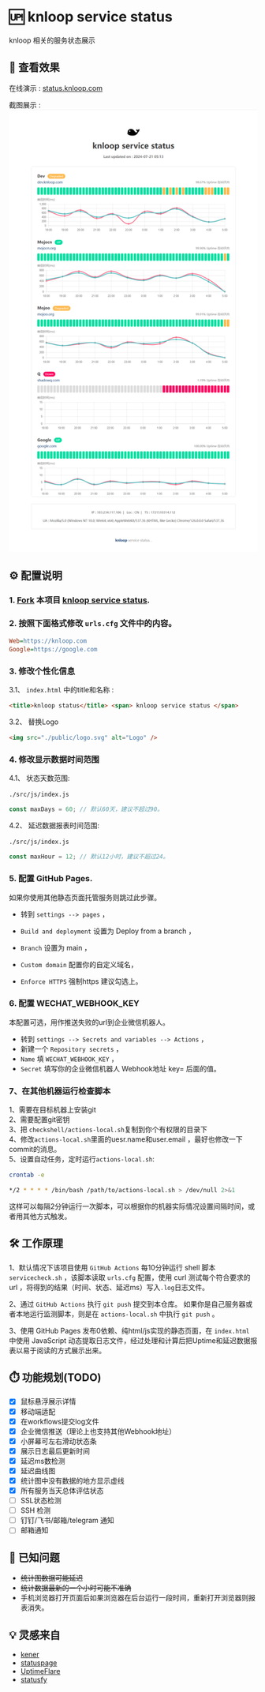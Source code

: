 # 🆙 knloop service status

knloop 相关的服务状态展示

## 👀 查看效果

在线演示 : [status.knloop.com](https://status.knloop.com)

截图展示 :
![截图展示](public/20240721051941.png)

## ⚙️ 配置说明

### 1. [Fork](https://github.com/shadowqcom/knloop-service-status/fork) 本项目 [knloop service status](https://github.com/shadowqcom/knloop-service-status/fork).

### 2. 按照下面格式修改 `urls.cfg` 文件中的内容。

```cfg
Web=https://knloop.com
Google=https://google.com
```

### 3. 修改个性化信息

3.1、 `index.html` 中的title和名称 :

```html
<title>knloop status</title> <span> knloop service status </span>
```

3.2、 替换Logo

```html
<img src="./public/logo.svg" alt="Logo" />
```

### 4. 修改显示数据时间范围

4.1、 状态天数范围:

`./src/js/index.js`

```js
const maxDays = 60; // 默认60天，建议不超过90。
```

4.2、 延迟数据报表时间范围:

`./src/js/index.js`

```js
const maxHour = 12; // 默认12小时，建议不超过24。
```

### 5. 配置 GitHub Pages.

如果你使用其他静态页面托管服务则跳过此步骤。

- 转到 `settings --> pages` ，

- `Build and deployment` 设置为 Deploy from a branch ，

- `Branch` 设置为 main ，

- `Custom domain` 配置你的自定义域名，

- `Enforce HTTPS` 强制https 建议勾选上。

### 6. 配置 WECHAT_WEBHOOK_KEY

本配置可选，用作推送失败的url到企业微信机器人。

- 转到 `settings --> Secrets and variables --> Actions` ，
- 新建一个 `Repository secrets` ，
- `Name` 填 `WECHAT_WEBHOOK_KEY` ，
- `Secret` 填写你的企业微信机器人 Webhook地址 key= 后面的值。

### 7、在其他机器运行检查脚本

1、需要在目标机器上安装git  
2、需要配置git密钥  
3、把 `checkshell/actions-local.sh`复制到你个有权限的目录下  
4、修改`actions-local.sh`里面的uesr.name和user.email ，最好也修改一下commit的消息。  
5、设置自动任务，定时运行`actions-local.sh`:

```sh
crontab -e
```

```sh
*/2 * * * * /bin/bash /path/to/actions-local.sh > /dev/null 2>&1
```

这样可以每隔2分钟运行一次脚本，可以根据你的机器实际情况设置间隔时间，或者用其他方式触发。

## 🛠️ 工作原理

1、默认情况下该项目使用 `GitHub Actions` 每10分钟运行 shell 脚本 `servicecheck.sh` ，该脚本读取 `urls.cfg` 配置，使用 curl 测试每个符合要求的 url ，将得到的结果（时间、状态、延迟ms）写入`.log`日志文件。

2、通过 `GitHub Actions` 执行 `git push` 提交到本仓库。 如果你是自己服务器或者本地运行监测脚本，则是在 `actions-local.sh` 中执行 `git push` 。

3、使用 GitHub Pages 发布0依赖、纯html/js实现的静态页面，在 `index.html` 中使用 JavaScript 动态提取日志文件，经过处理和计算后把Uptime和延迟数据报表以易于阅读的方式展示出来。

## ⏱️ 功能规划(TODO)

- [x] 鼠标悬浮展示详情
- [x] 移动端适配
- [x] 在workflows提交log文件
- [x] 企业微信推送（理论上也支持其他Webhook地址）
- [x] 小屏幕可左右滑动状态条
- [x] 展示日志最后更新时间
- [x] 延迟ms数检测
- [x] 延迟曲线图
- [x] 统计图中没有数据的地方显示虚线
- [x] 所有服务当天总体评估状态
- [ ] SSL状态检测
- [ ] SSH 检测
- [ ] 钉钉/飞书/邮箱/telegram 通知
- [ ] 邮箱通知

## 🐞 已知问题

- ~~统计图数据可能延迟~~
- ~~统计数据最新的一个小时可能不准确~~
- 手机浏览器打开页面后如果浏览器在后台运行一段时间，重新打开浏览器则报表消失。

## 💡 灵感来自

- [kener](https://github.com/rajnandan1/kener)
- [statuspage](https://github.com/statsig-io/statuspage/)
- [UptimeFlare](https://github.com/lyc8503/UptimeFlare)
- [statusfy](https://github.com/juliomrqz/statusfy)
